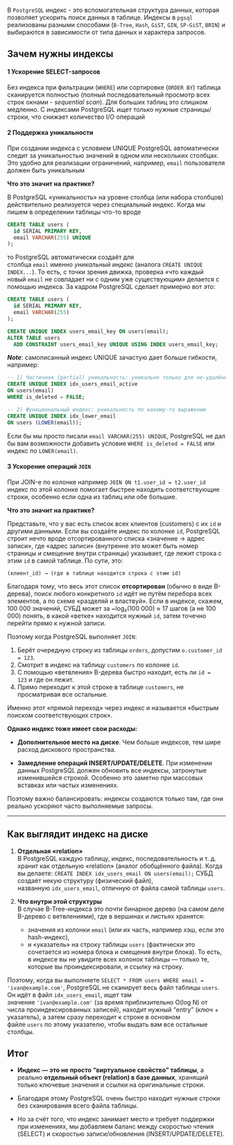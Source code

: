 В `PostgreSQL` индекс - это вспомогательная структура данных, которая позволяет ускорить поиск данных в таблице. Индексы в `pgsql` реализованы разными способами (`B-Tree`, `Hash`, `GiST`, `GIN`, `SP-GiST`, `BRIN`) и выбираются в зависимости от типа данных и характера запросов. 

## **Зачем нужны индексы**

#### 1 Ускорение SELECT-запросов

Без индекса при фильтрации (`WHERE`) или сортировке (`ORDER BY`) таблица сканируется полностью (полный последовательный просмотр всех строк окнами - _sequential scan_). Для больших таблиц это слишком медленно. С индексами PostgreSQL ищет только нужные страницы/строки, что снижает количество I/O операций

#### 2 Поддержка уникальности

При создании индекса с условием UNIQUE PostgreSQL автоматически следит за уникальностью значений в одном или нескольких столбцах. Это удобно для реализации ограничений, например, `email` пользователя должен быть уникальным

**Что это значит на практике?**

В PostgreSQL «уникальность» на уровне столбца (или набора столбцов) действительно реализуется через специальный индекс. Когда мы пишем в определении таблицы что-то вроде

```sql
CREATE TABLE users (
  id SERIAL PRIMARY KEY,
  email VARCHAR(255) UNIQUE
);
```

то PostgreSQL автоматически создаёт для столбца `email` именно _уникальный индекс_ (аналога `CREATE UNIQUE INDEX...`). То есть, с точки зрения движка, проверка «что каждый новый `email` не совпадает ни с одним уже существующим» делается с помощью индекса. За кадром PostgreSQL сделает примерно вот это:

```sql
CREATE TABLE users (
  id SERIAL PRIMARY KEY,
  email VARCHAR(255)
);

CREATE UNIQUE INDEX users_email_key ON users(email);
ALTER TABLE users
  ADD CONSTRAINT users_email_key UNIQUE USING INDEX users_email_key;
```

**_Note_**: самописанный индекс UNIQUE зачастую дает больше гибкости, например:
```sql
-- 1) Частичная (partial) уникальность: уникально только для не-удалённых записей
CREATE UNIQUE INDEX idx_users_email_active
ON users(email)
WHERE is_deleted = FALSE;

-- 2) Функциональный индекс: уникальность по какому-то выражению
CREATE UNIQUE INDEX idx_lower_email
ON users (LOWER(email));
```
Если бы мы просто писали `email VARCHAR(255) UNIQUE`, PostgreSQL не дал бы вам возможности добавить условие `WHERE is_deleted = FALSE` или индекс по `LOWER(email)`.

#### 3 Ускорение операций `JOIN`

При JOIN-е по колонке например `JOIN ON t1.user_id = t2.user_id` индекс по этой колонке помогает быстрее находить соответствующие строки, особенно если одна из таблиц или обе большие. 

**Что это значит на практике?**

Представьте, что у вас есть список всех клиентов (customers) с их `id` и другими данными. Если вы создаёте индекс по колонке `id`, PostgreSQL строит нечто вроде отсортированного списка «значение → адрес записи», где «адрес записи» (внутренне это может быть номер страницы и смещение внутри страницы) указывает, где лежит строка с этим `id` в самой таблице. По сути, это:

`(клиент_id) → (где в таблице находится строка с этим id)`

Благодаря тому, что весь этот список **отсортирован** (обычно в виде B-дерева), поиск любого конкретного `id` идёт не путём перебора всех элементов, а по схеме «разделяй и властвуй». Если в индексе, скажем, 100 000 значений, СУБД может за ~log₂(100 000) ≈ 17 шагов (а не 100 000) понять, в какой «ветке» находится нужный `id`, затем точечно перейти прямо к нужной записи.

Поэтому когда PostgreSQL выполняет `JOIN`:

1. Берёт очередную строку из таблицы `orders`, допустим `o.customer_id = 123`.
2. Смотрит в индекс на таблицу `customers` по колонке `id`.
3. С помощью «ветвления» B-дерева быстро находит, есть ли `id = 123` и где он лежит.
4. Прямо переходит к этой строке в таблице `customers`, не просматривая все остальные.

Именно этот «прямой переход» через индекс и называется «быстрым поиском соответствующих строк».

**Однако индекс тоже имеет свои расходы:**

- **Дополнительное место на диске**. Чем больше индексов, тем шире расход дискового пространства.
    
- **Замедление операций INSERT/UPDATE/DELETE**. При изменении данных PostgreSQL должен обновить все индексы, затронутые изменившейся строкой. Особенно это заметно при массовых вставках или частых изменениях.

Поэтому важно балансировать: индексы создаются только там, где они реально ускоряют часто выполняемые запросы.

----

## Как выглядит индекс на диске

1. **Отдельная «relation»**  
	В PostgreSQL каждую таблицу, индекс, последовательность и т. д. хранит как отдельную «relation» (аналог обобщённого файла). Когда вы делаете:
	`CREATE INDEX idx_users_email ON users(email);`
	СУБД создаёт некую структуру (физический файл), названную `idx_users_email`, отличную от файла самой таблицы `users`.

2. **Что внутри этой структуры**  
	В случае B-Tree-индекса это почти бинарное дерево (на самом деле B-дерево с ветвлениями), где в вершинах и листьях хранятся:
	- значения из колонки `email` (или их часть, например хэш, если это hash-индекс),
	- и «указатель» на строку таблицы `users` (фактически это сочетается из номера блока и смещения внутри блока).
	То есть, в индексе вы не увидите всех колонок таблицы — только те, которые вы проиндексировали, и ссылку на строку.

Поэтому, когда вы выполняете `SELECT * FROM users WHERE email = 'ivan@example.com'`, PostgreSQL не сканирует весь файл таблицы `users`. Он идёт в файл `idx_users_email`, ищет там значение `'ivan@example.com'` (за время приблизительно O(log N) от числа проиндексированных записей), находит нужный “entry” (ключ + указатель), а затем сразу переходит к строке в основном файле `users` по этому указателю, чтобы выдать вам все остальные столбцы.

## Итог

- **Индекс — это не просто “виртуальное свойство” таблицы**, а реально **отдельный объект (relation) в базе данных**, хранящий только ключевые значения и ссылки на оригинальные строки.

- Благодаря этому PostgreSQL очень быстро находит нужные строки без сканирования всего файла таблицы.

- Но за счёт того, что индекс занимает место и требует поддержки при изменениях, мы добавляем баланс между скоростью чтения (SELECT) и скоростью записи/обновления (INSERT/UPDATE/DELETE).